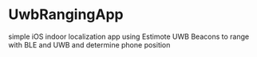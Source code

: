 # UwbRangingApp
simple iOS indoor localization app using Estimote UWB Beacons to range with BLE and UWB and determine phone position
